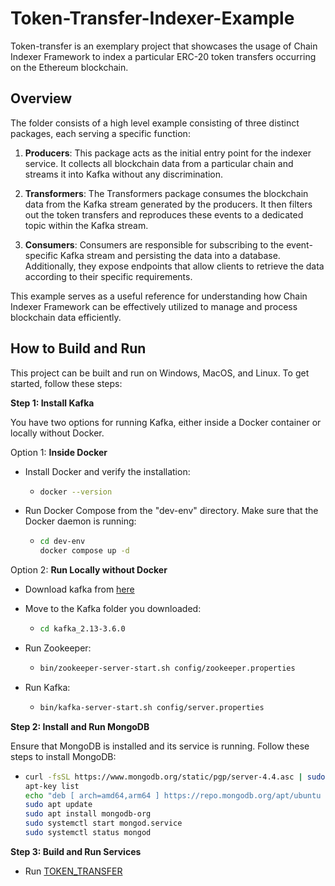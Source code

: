 # Token-Transfer-Indexer-Example

Token-transfer is an exemplary project that showcases the usage of Chain Indexer Framework to index a particular ERC-20 token transfers occurring on the Ethereum blockchain.

## Overview

The folder consists of a high level example consisting of three distinct packages, each serving a specific function:

1. **Producers**: This package acts as the initial entry point for the indexer service. It collects all blockchain data from a particular chain and streams it into Kafka without any discrimination.

2. **Transformers**: The Transformers package consumes the blockchain data from the Kafka stream generated by the producers. It then filters out the token transfers and reproduces these events to a dedicated topic within the Kafka stream.

3. **Consumers**: Consumers are responsible for subscribing to the event-specific Kafka stream and persisting the data into a database. Additionally, they expose endpoints that allow clients to retrieve the data according to their specific requirements.

This example serves as a useful reference for understanding how Chain Indexer Framework can be effectively utilized to manage and process blockchain data efficiently.

## How to Build and Run

This project can be built and run on Windows, MacOS, and Linux. To get started, follow these steps:

**Step 1: Install Kafka**

You have two options for running Kafka, either inside a Docker container or locally without Docker.

Option 1: **Inside Docker**

- Install Docker and verify the installation:

  - ```bash
    docker --version
    ```

- Run Docker Compose from the "dev-env" directory. Make sure that the Docker daemon is running:
  - ```bash
    cd dev-env
    docker compose up -d
    ```

Option 2: **Run Locally without Docker**

- Download kafka from [here](https://www.apache.org/dyn/closer.cgi?path=/kafka/3.6.0/kafka_2.13-3.6.0.tgz)

- Move to the Kafka folder you downloaded:

  - ```bash
    cd kafka_2.13-3.6.0
    ```

- Run Zookeeper:

  - ```bash
    bin/zookeeper-server-start.sh config/zookeeper.properties
    ```

- Run Kafka:
  - ```bash
    bin/kafka-server-start.sh config/server.properties
    ```

**Step 2: Install and Run MongoDB**

Ensure that MongoDB is installed and its service is running. Follow these steps to install MongoDB:

- ```bash
  curl -fsSL https://www.mongodb.org/static/pgp/server-4.4.asc | sudo apt-key add -
  apt-key list
  echo "deb [ arch=amd64,arm64 ] https://repo.mongodb.org/apt/ubuntu focal/mongodb-org/4.4 multiverse" | sudo tee /etc/apt/sources.list.d/mongodb-org-4.4.list
  sudo apt update
  sudo apt install mongodb-org
  sudo systemctl start mongod.service
  sudo systemctl status mongod
  ```

**Step 3: Build and Run Services**

- Run [TOKEN_TRANSFER](./token_transfer/README.md)
